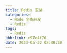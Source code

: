```yaml
---
title: Redis 安装
categories:
  - Node 全栈开发
  - Redis
tags:
  - Redis
abbrlink: e97e4f76
date: 2023-05-22 08:40:58
---
```

